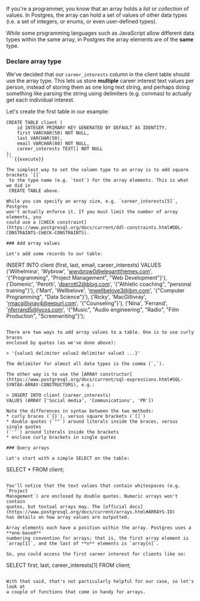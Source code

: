 If you're a programmer, you know that an array holds a _list_ or _collection_ 
of values. In Postgres, the array can hold a set of values of other data types 
(i.e. a set of integers, or enums, or even user-defined types). 

While some programming languages such as JavaScript allow 
different data types within the same array, in Postgres the array elements are 
of the **same** type.

### Declare array type

We've decided that our `career_interests` column in the client table should use
 the array type. This lets us store **multiple** career interest text values 
per person, instead of storing them as one long text string, and perhaps doing 
something like parsing the string using delimiters (e.g. commas) to 
actually get each individual interest.

Let's create the first table in our example:

```
CREATE TABLE client (
    id INTEGER PRIMARY KEY GENERATED BY DEFAULT AS IDENTITY,
	first VARCHAR(50) NOT NULL,
	last VARCHAR(50),
	email VARCHAR(80) NOT NULL,
    career_interests TEXT[] NOT NULL
);
```{{execute}}

The simplest way to set the column type to an array is to add square brackets `[]`
 to the type name (e.g. `text`) for the array elements. This is what we did in 
 CREATE TABLE above. 
 
While you can specify an array size, e.g. `career_interests[5]`, Postgres 
won't actually enforce it. If you must limit the number of array elements, you 
could use a [CHECK constraint](https://www.postgresql.org/docs/current/ddl-constraints.html#DDL-CONSTRAINTS-CHECK-CONSTRAINTS).

### Add array values

Let's add some records to our table:

```
INSERT INTO client (first, last, email, career_interests) 
    VALUES ('Wilhelmina', 'Wybrow', 'wwybrow0@elegantthemes.com', '{"Programming", "Project Management", "Web Development"}'),
        ('Domenic', 'Perotti', 'dperotti2@blog.com', '{"Athletic coaching", "personal training"}'),
        ('Mart', 'Wellbelove', 'mwellbelove3@ibm.com', '{"Computer Programming", "Data Science"}'),
        ('Ricky', 'MacGillivray', 'rmacgillivray4@eepurl.com', '{"Counseling"}'),
        ('Nina', 'Ferrand', 'nferrand5@lycos.com', '{"Music", "Audio engineering", "Radio", "Film Production", "Screenwriting"}');
```{{execute}}

There are two ways to add array values to a table. One is to use curly braces 
enclosed by quotes (as we've done above): 

> '{value1 delimiter value2 delimiter value3 ...}'

The delimiter for almost all data types is the comma (`,`).

The other way is to use the [ARRAY constructor](https://www.postgresql.org/docs/current/sql-expressions.html#SQL-SYNTAX-ARRAY-CONSTRUCTORS), e.g.:

> INSERT INTO client (career_interests)
VALUES (ARRAY ['Social media', 'Communications', 'PR'])

Note the differences in syntax between the two methods:
* curly braces (`{}`), versus square brackets (`[]`)
* double quotes (`""`) around literals inside the braces, versus single quotes 
(`''`) around literals inside the brackets
* enclose curly brackets in single quotes

### Query arrays

Let's start with a simple SELECT on the table:

```
SELECT * FROM client;
```{{execute}}

You'll notice that the text values that contain whitespaces (e.g. `Project 
Management`) are enclosed by double quotes. Numeric arrays won't contain 
quotes, but textual arrays may. The [official docs](https://www.postgresql.org/docs/current/arrays.html#ARRAYS-IO) 
has details on how array values are outputted.

Array elements each have a position within the array. Postgres uses a **one-based** 
numbering convention for arrays; that is, the first array element is 
`array[1]`, and the last of **n** elements is `array[n]`.

So, you could access the first career interest for clients like so:

```
SELECT 
    first,
    last,
    career_interests[1]
FROM client;
```{{execute}}

With that said, that's not particularly helpful for our case, so let's look at 
a couple of functions that come in handy for arrays.

